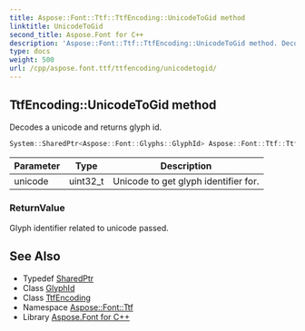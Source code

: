 ```yaml
---
title: Aspose::Font::Ttf::TtfEncoding::UnicodeToGid method
linktitle: UnicodeToGid
second_title: Aspose.Font for C++
description: 'Aspose::Font::Ttf::TtfEncoding::UnicodeToGid method. Decodes a unicode and returns glyph id in C++.'
type: docs
weight: 500
url: /cpp/aspose.font.ttf/ttfencoding/unicodetogid/
---
```

## TtfEncoding::UnicodeToGid method


Decodes a unicode and returns glyph id.

```cpp
System::SharedPtr<Aspose::Font::Glyphs::GlyphId> Aspose::Font::Ttf::TtfEncoding::UnicodeToGid(uint32_t unicode) override
```


| Parameter | Type | Description |
| --- | --- | --- |
| unicode | uint32_t | Unicode to get glyph identifier for. |

### ReturnValue

Glyph identifier related to unicode passed.

## See Also

* Typedef [SharedPtr](../../../system/sharedptr/)
* Class [GlyphId](../../../aspose.font.glyphs/glyphid/)
* Class [TtfEncoding](../)
* Namespace [Aspose::Font::Ttf](../../)
* Library [Aspose.Font for C++](../../../)

